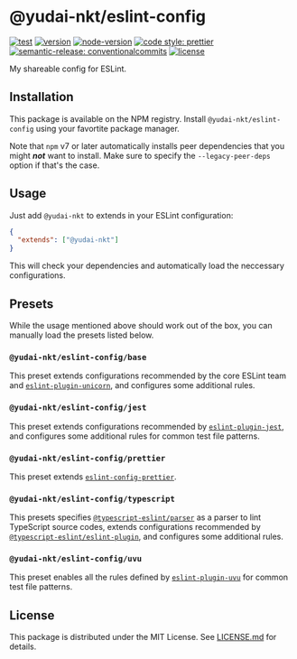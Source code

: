 # @yudai-nkt/eslint-config

[![test](https://github.com/yudai-nkt/eslint-config/actions/workflows/test.yml/badge.svg)](https://github.com/yudai-nkt/eslint-config/actions/workflows/test.yml)
[![version](https://img.shields.io/npm/v/@yudai-nkt/eslint-config)](https://www.npmjs.com/package/@yudai-nkt/eslint-config)
[![node-version](https://img.shields.io/node/v/@yudai-nkt/eslint-config)](https://www.npmjs.com/package/@yudai-nkt/eslint-config)
[![code style: prettier](https://img.shields.io/badge/code_style-prettier-ff69b4.svg)](https://github.com/prettier/prettier)
[![semantic-release: conventionalcommits](https://img.shields.io/badge/semantic--release-conventionalcommits-e10079?logo=semantic-release)](https://github.com/semantic-release/semantic-release)
[![license](https://img.shields.io/github/license/yudai-nkt/eslint-config)](https://github.com/yudai-nkt/eslint-config/blob/main/LICENSE.md)

My shareable config for ESLint.

## Installation

This package is available on the NPM registry.
Install `@yudai-nkt/eslint-config` using your favortite package manager.

Note that `npm` v7 or later automatically installs peer dependencies that you might **_not_** want to install.
Make sure to specify the `--legacy-peer-deps` option if that's the case.

## Usage

Just add `@yudai-nkt` to extends in your ESLint configuration:

```json
{
  "extends": ["@yudai-nkt"]
}
```

This will check your dependencies and automatically load the neccessary configurations.

## Presets

While the usage mentioned above should work out of the box, you can manually load the presets listed below.

### `@yudai-nkt/eslint-config/base`

This preset extends configurations recommended by the core ESLint team and [`eslint-plugin-unicorn`](https://www.npmjs.com/package/eslint-plugin-unicorn),
and configures some additional rules.

### `@yudai-nkt/eslint-config/jest`

This preset extends configurations recommended by [`eslint-plugin-jest`](https://www.npmjs.com/package/eslint-plugin-jest),
and configures some additional rules for common test file patterns.

### `@yudai-nkt/eslint-config/prettier`

This preset extends [`eslint-config-prettier`](https://www.npmjs.com/package/eslint-config-prettier).

### `@yudai-nkt/eslint-config/typescript`

This presets specifies [`@typescript-eslint/parser`](https://www.npmjs.com/package/@typescript-eslint/parser) as a parser to lint TypeScript source codes,
extends configurations recommended by [`@typescript-eslint/eslint-plugin`](https://www.npmjs.com/package/@typescript-eslint/eslint-plugin),
and configures some additional rules.

### `@yudai-nkt/eslint-config/uvu`

This preset enables all the rules defined by [`eslint-plugin-uvu`](https://www.npmjs.com/package/eslint-plugin-uvu) for common test file patterns.

## License

This package is distributed under the MIT License.
See [LICENSE.md](./LICENSE.md) for details.
